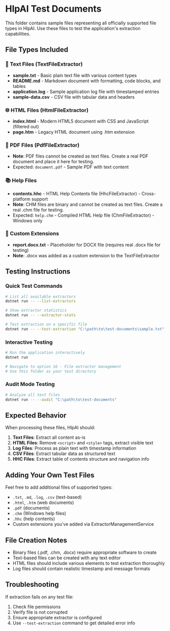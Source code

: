 # HlpAI Test Documents

This folder contains sample files representing all officially supported file types in HlpAI. Use these files to test the application's extraction capabilities.

## File Types Included

### 📄 Text Files (TextFileExtractor)
- **sample.txt** - Basic plain text file with various content types
- **README.md** - Markdown document with formatting, code blocks, and tables
- **application.log** - Sample application log file with timestamped entries
- **sample-data.csv** - CSV file with tabular data and headers

### 🌐 HTML Files (HtmlFileExtractor)  
- **index.html** - Modern HTML5 document with CSS and JavaScript (filtered out)
- **page.htm** - Legacy HTML document using .htm extension

### 📕 PDF Files (PdfFileExtractor)
- **Note**: PDF files cannot be created as text files. Create a real PDF document and place it here for testing.
- Expected: `document.pdf` - Sample PDF with text content

### 📚 Help Files
- **contents.hhc** - HTML Help Contents file (HhcFileExtractor) - Cross-platform support
- **Note**: CHM files are binary and cannot be created as text files. Create a real .chm file for testing.
- Expected: `help.chm` - Compiled HTML Help file (ChmFileExtractor) - Windows only

### 📎 Custom Extensions
- **report.docx.txt** - Placeholder for DOCX file (requires real .docx file for testing)
- **Note**: .docx was added as a custom extension to the TextFileExtractor

## Testing Instructions

### Quick Test Commands

```bash
# List all available extractors
dotnet run -- --list-extractors

# Show extractor statistics  
dotnet run -- --extractor-stats

# Test extraction on a specific file
dotnet run -- --test-extraction "C:\path\to\test-documents\sample.txt"
```

### Interactive Testing

```bash
# Run the application interactively
dotnet run

# Navigate to option 16 - File extractor management
# Use this folder as your test directory
```

### Audit Mode Testing

```bash
# Analyze all test files
dotnet run -- --audit "C:\path\to\test-documents"
```

## Expected Behavior

When processing these files, HlpAI should:

1. **Text Files**: Extract all content as-is
2. **HTML Files**: Remove `<script>` and `<style>` tags, extract visible text
3. **Log Files**: Process as plain text with timestamp information
4. **CSV Files**: Extract tabular data as structured text
5. **HHC Files**: Extract table of contents structure and navigation info

## Adding Your Own Test Files

Feel free to add additional files of supported types:
- `.txt`, `.md`, `.log`, `.csv` (text-based)
- `.html`, `.htm` (web documents)  
- `.pdf` (documents)
- `.chm` (Windows help files)
- `.hhc` (help contents)
- Custom extensions you've added via ExtractorManagementService

## File Creation Notes

- Binary files (.pdf, .chm, .docx) require appropriate software to create
- Text-based files can be created with any text editor
- HTML files should include various elements to test extraction thoroughly
- Log files should contain realistic timestamp and message formats

## Troubleshooting

If extraction fails on any test file:
1. Check file permissions
2. Verify file is not corrupted  
3. Ensure appropriate extractor is configured
4. Use `--test-extraction` command to get detailed error info